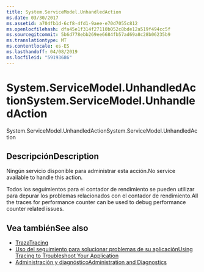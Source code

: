 ```yaml
---
title: System.ServiceModel.UnhandledAction
ms.date: 03/30/2017
ms.assetid: a704fb1d-6cf8-4fd1-9aee-e70d7055c812
ms.openlocfilehash: dfa45e1f314f27110b052c8bde12a519f494cc5f
ms.sourcegitcommit: 5b6d778ebb269ee6684fb57ad69a8c28b06235b9
ms.translationtype: MT
ms.contentlocale: es-ES
ms.lasthandoff: 04/08/2019
ms.locfileid: "59193686"
---
```

# <a name="systemservicemodelunhandledaction"></a><span data-ttu-id="add3f-102">System.ServiceModel.UnhandledAction</span><span class="sxs-lookup"><span data-stu-id="add3f-102">System.ServiceModel.UnhandledAction</span></span>
<span data-ttu-id="add3f-103">System.ServiceModel.UnhandledAction</span><span class="sxs-lookup"><span data-stu-id="add3f-103">System.ServiceModel.UnhandledAction</span></span>  
  
## <a name="description"></a><span data-ttu-id="add3f-104">Descripción</span><span class="sxs-lookup"><span data-stu-id="add3f-104">Description</span></span>  
 <span data-ttu-id="add3f-105">Ningún servicio disponible para administrar esta acción.</span><span class="sxs-lookup"><span data-stu-id="add3f-105">No service available to handle this action.</span></span>  
  
 <span data-ttu-id="add3f-106">Todos los seguimientos para el contador de rendimiento se pueden utilizar para depurar los problemas relacionados con el contador de rendimiento.</span><span class="sxs-lookup"><span data-stu-id="add3f-106">All the traces for performance counter can be used to debug performance counter related issues.</span></span>  
  
## <a name="see-also"></a><span data-ttu-id="add3f-107">Vea también</span><span class="sxs-lookup"><span data-stu-id="add3f-107">See also</span></span>

- [<span data-ttu-id="add3f-108">Traza</span><span class="sxs-lookup"><span data-stu-id="add3f-108">Tracing</span></span>](../../../../../docs/framework/wcf/diagnostics/tracing/index.md)
- [<span data-ttu-id="add3f-109">Uso del seguimiento para solucionar problemas de su aplicación</span><span class="sxs-lookup"><span data-stu-id="add3f-109">Using Tracing to Troubleshoot Your Application</span></span>](../../../../../docs/framework/wcf/diagnostics/tracing/using-tracing-to-troubleshoot-your-application.md)
- [<span data-ttu-id="add3f-110">Administración y diagnóstico</span><span class="sxs-lookup"><span data-stu-id="add3f-110">Administration and Diagnostics</span></span>](../../../../../docs/framework/wcf/diagnostics/index.md)
